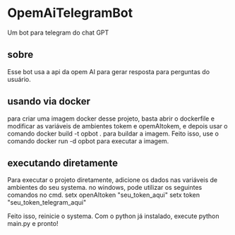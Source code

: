 # OpemAiTelegramBot
Um bot para telegram do chat GPT
## sobre
Esse bot usa a api da opem AI para gerar resposta para perguntas do usuário.
## usando via docker
para criar uma imagem docker desse projeto, basta abrir o dockerfile e modificar as variáveis de ambientes tokem e opemAItokem, e depois usar o comando docker build -t opbot . para buildar a imagem.
Feito isso, use o comando docker run -d opbot  para executar a imagem.
## executando diretamente
Para executar o projeto diretamente, adicione os dados nas variáveis de ambientes do seu systema.
no windows, pode utilizar os seguintes comandos no cmd.
setx openAItoken "seu_token_aqui"
setx token "seu_token_telegram_aqui"

Feito isso, reinicie o systema.
Com o python já instalado, execute python main.py e pronto!